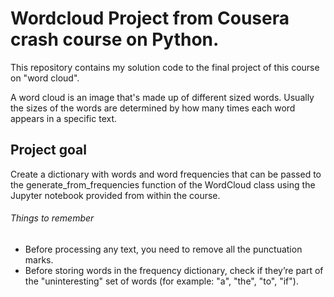 

# Wordcloud Project from Cousera crash course on Python.


This repository contains my solution code to the final project of this course on "word cloud".

A word cloud is an image that's made up of different sized words. Usually the sizes of the words are determined by how many times each word appears in a specific text.



## Project goal
Create a dictionary with words and word frequencies that can be passed to the generate_from_frequencies function of the WordCloud class using the Jupyter notebook provided from within the course.



###### Things to remember
- Before processing any text, you need to remove all the punctuation marks.
- Before storing words in the frequency dictionary, check if they’re part of the "uninteresting" set of words (for example: "a", "the", "to", "if"). 


